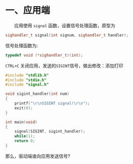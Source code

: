 # 一、应用端
&emsp;&emsp;应用使用 `signal` 函数，设置信号处理函数，原型为
```cpp
sighandler_t signal(int signum, sighandler_t handler);
```
信号处理函数为:
```cpp
typedef void (*sighandler_t)(int);
```

`CTRL+C` 关闭应用，发送的`SIGINT`信号，做出修改：添加打印
```cpp
#include "stdlib.h"
#include "stdio.h"
#include "signal.h"

void sigint_handler(int num)
{
    printf("\r\nSIGINT signal!\r\n");
    exit(0);
}

int main(void)
{
    signal(SIGINT, sigint_handler);
    while(1);
    return 0;
}
```

那么，驱动端谁向应用发送信号?
<!--stackedit_data:
eyJoaXN0b3J5IjpbMjA0ODY1NDI3N119
-->
